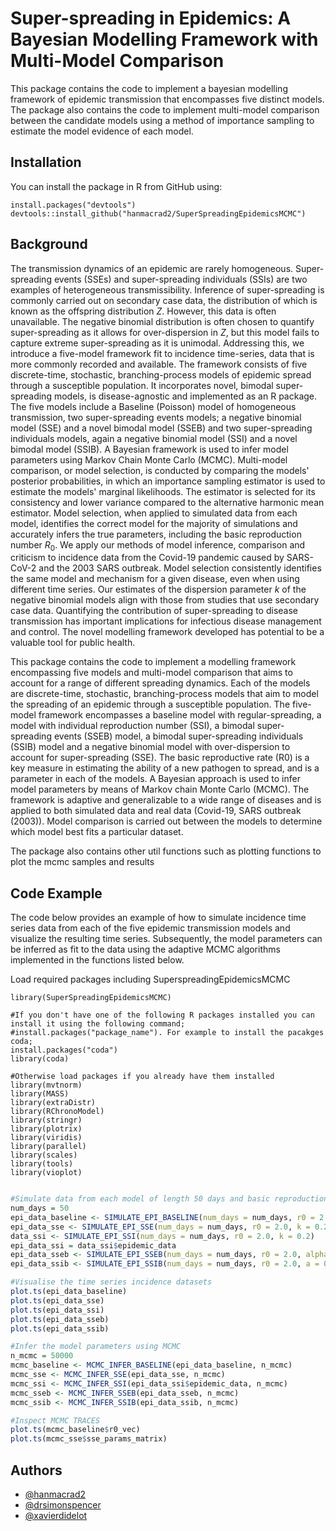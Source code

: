 
# Super-spreading in Epidemics: A Bayesian Modelling Framework with Multi-Model Comparison

This package contains the code to implement a bayesian modelling framework of epidemic transmission that encompasses five distinct models. The package also contains the code to implement multi-model comparison between the candidate models using a method of importance sampling to estimate the model evidence of each model. 

## Installation

You can install the package in R from GitHub using:

```
install.packages("devtools")
devtools::install_github("hanmacrad2/SuperSpreadingEpidemicsMCMC")
```

## Background

The transmission dynamics of an epidemic are rarely homogeneous. Super-spreading events (SSEs) and super-spreading individuals (SSIs) are two examples of heterogeneous transmissibility. Inference of super-spreading is commonly carried out on secondary case data, the distribution of which is known as the offspring distribution $Z$. However, this data is often unavailable. The negative binomial distribution is often chosen to quantify super-spreading as it allows for over-dispersion in $Z$, but this model fails to capture extreme super-spreading as it is unimodal. Addressing this, we introduce a five-model framework fit to incidence time-series, data that is more commonly recorded and available. The framework consists of five discrete-time, stochastic, branching-process models of epidemic spread through a susceptible population. It incorporates novel, bimodal super-spreading models, is disease-agnostic and implemented as an R package. The five models include a Baseline (Poisson) model of homogeneous transmission, two super-spreading events models; a negative binomial model (SSE) and a novel bimodal model (SSEB) and two super-spreading individuals models, again a negative binomial model (SSI) and a novel bimodal model (SSIB). A Bayesian framework is used to infer model parameters using Markov Chain Monte Carlo (MCMC). Multi-model comparison, or model selection, is conducted by comparing the models' posterior probabilities, in which an importance sampling estimator is used to estimate the models' marginal likelihoods. The estimator is selected for its consistency and lower variance compared to the alternative harmonic mean estimator. Model selection, when applied to simulated data from each model, identifies the correct model for the majority of simulations and accurately infers the true parameters, including the basic reproduction number $R_0$. We apply our methods of model inference, comparison and criticism to incidence data from the Covid-19 pandemic caused by SARS-CoV-2 and the 2003 SARS outbreak. Model selection consistently identifies the same model and mechanism for a given disease, even when using different time series. Our estimates of the dispersion parameter $k$ of the negative binomial models align with those from studies that use secondary case data. Quantifying the contribution of super-spreading to disease transmission has important implications for infectious disease management and control. The novel modelling framework developed has potential to be a valuable tool for public health. 

This package contains the code to implement a modelling framework encompassing five models and multi-model comparison that aims to account for a range of different spreading dynamics. Each of the models are discrete-time, stochastic, branching-process models that aim to model the spreading of an epidemic through a susceptible population. The five-model framework encompasses a baseline model with regular-spreading, a model with individual reproduction number (SSI), a bimodal super-spreading events (SSEB) model, a bimodal super-spreading individuals (SSIB) model and a negative binomial model with over-dispersion to account for super-spreading (SSE). The basic reproductive rate (R0) is a key measure in estimating the ability of a new pathogen to spread, and is a parameter in each of the models. A Bayesian approach is used to infer model parameters by means of Markov chain Monte Carlo (MCMC). The framework is adaptive and generalizable to a wide range of diseases and is applied to both simulated data and real data (Covid-19, SARS outbreak (2003)). Model comparison is carried out between the models to determine which model best fits a particular dataset.

The package also contains other util functions such as plotting functions to plot the mcmc samples and results

## Code Example
The code below provides an example of how to simulate incidence time series data from each of the five epidemic transmission models and visualize the resulting time series. Subsequently, the model parameters can be inferred as fit to the data using the adaptive MCMC algorithms implemented in the functions listed below.

Load required packages including SuperspreadingEpidemicsMCMC

```
library(SuperSpreadingEpidemicsMCMC)

#If you don't have one of the following R packages installed you can install it using the following command;
#install.packages("package_name"). For example to install the pacakges coda;
install.packages("coda")
library(coda)

#Otherwise load packages if you already have them installed
library(mvtnorm)
library(MASS)
library(extraDistr)
library(RChronoModel)
library(stringr)
library(plotrix)
library(viridis) 
library(parallel)
library(scales)
library(tools)
library(vioplot)
```

```r

#Simulate data from each model of length 50 days and basic reproduction number R0 set to 2.0
num_days = 50
epi_data_baseline <- SIMULATE_EPI_BASELINE(num_days = num_days, r0 = 2.0)
epi_data_sse <- SIMULATE_EPI_SSE(num_days = num_days, r0 = 2.0, k = 0.2)
data_ssi <- SIMULATE_EPI_SSI(num_days = num_days, r0 = 2.0, k = 0.2)
epi_data_ssi = data_ssi$epidemic_data
epi_data_sseb <- SIMULATE_EPI_SSEB(num_days = num_days, r0 = 2.0, alpha = 0.5, beta = 10)
epi_data_ssib <- SIMULATE_EPI_SSIB(num_days = num_days, r0 = 2.0, a = 0.5, b = 10)

#Visualise the time series incidence datasets
plot.ts(epi_data_baseline)
plot.ts(epi_data_sse)
plot.ts(epi_data_ssi)
plot.ts(epi_data_sseb)
plot.ts(epi_data_ssib)

#Infer the model parameters using MCMC
n_mcmc = 50000
mcmc_baseline <- MCMC_INFER_BASELINE(epi_data_baseline, n_mcmc)
mcmc_sse <- MCMC_INFER_SSE(epi_data_sse, n_mcmc)
mcmc_ssi <- MCMC_INFER_SSI(epi_data_ssi$epidemic_data, n_mcmc)
mcmc_sseb <- MCMC_INFER_SSEB(epi_data_sseb, n_mcmc)
mcmc_ssib <- MCMC_INFER_SSIB(epi_data_ssib, n_mcmc)

#Inspect MCMC TRACES 
plot.ts(mcmc_baseline$r0_vec)
plot.ts(mcmc_sse$sse_params_matrix)


```

## Authors

- [@hanmacrad2](https://www.github.com/hanmacrad2)
- [@drsimonspencer](https://github.com/drsimonspencer)
- [@xavierdidelot](https://github.com/xavierdidelot)

